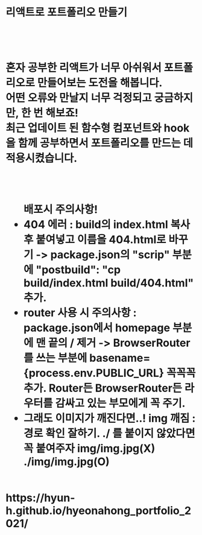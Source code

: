 <h1>리액트로 포트폴리오 만들기<h1>
<br>
<br>
혼자 공부한 리액트가 너무 아쉬워서 포트폴리오로 만들어보는 도전을 해봅니다.<br>
어떤 오류와 만날지 너무 걱정되고 궁금하지만, 한 번 해보죠!<br>
최근 업데이트 된 함수형 컴포넌트와 hook을 함께 공부하면서 포트폴리오를 만드는 데 적용시켰습니다.<br>
<br>
<br>
<ul>
    <span>배포시 주의사항!</span>
    <br>
    <li>404 에러 : build의 index.html 복사 후 붙여넣고 이름을 404.html로 바꾸기 -> package.json의 "scrip" 부분에 "postbuild": "cp build/index.html build/404.html" 추가.</li>
    <li>router 사용 시 주의사항 : package.json에서 homepage 부분에 맨 끝의 / 제거 -> BrowserRouter를 쓰는 부분에 basename={process.env.PUBLIC_URL} 꼭꼭꼭 추가. Router든 BrowserRouter든 라우터를 감싸고 있는 부모에게 꼭 주기.</li>
    <li>그래도 이미지가 깨진다면..! img 깨짐 : 경로 확인 잘하기. ./ 를 붙이지 않았다면 꼭 붙여주자 img/img.jpg(X) ./img/img.jpg(O)</li>
</ul>
<br>
https://hyun-h.github.io/hyeonahong_portfolio_2021/
